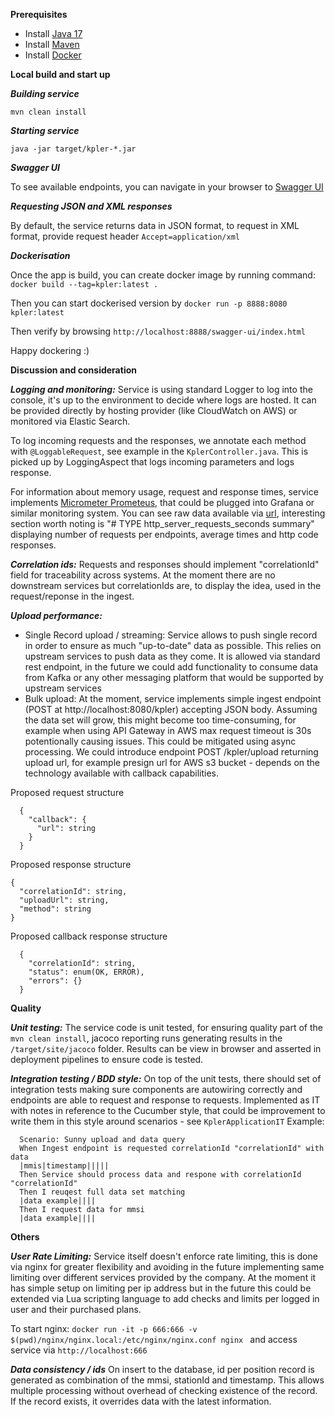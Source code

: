 **Prerequisites**
  - Install [Java 17](https://www.oracle.com/java/technologies/downloads/)
  - Install [Maven](https://maven.apache.org/install.html)
  - Install [Docker](https://docs.docker.com/desktop/install/mac-install/)

**Local build and start up**

***Building service***
```
mvn clean install
```

***Starting service***
```
java -jar target/kpler-*.jar
```

***Swagger UI***

To see available endpoints, you can navigate in your browser to [Swagger UI](http://localhost:8080/swagger-ui/index.html#/)

***Requesting JSON and XML responses***

By default, the service returns data in JSON format, to request in XML format, provide request header ```Accept=application/xml```

***Dockerisation***

Once the app is build, you can create docker image by running command:
```docker build --tag=kpler:latest .  ```

Then you can start dockerised version by
```docker run -p 8888:8080 kpler:latest```

Then verify by browsing
```http://localhost:8888/swagger-ui/index.html```

Happy dockering :) 

**Discussion and consideration**

***Logging and monitoring:***
Service is using standard Logger to log into the console, it's up to the environment to decide where logs are hosted.
It can be provided directly by hosting provider (like CloudWatch on AWS) or monitored via Elastic Search.

To log incoming requests and the responses, we annotate each method with ``@LoggableRequest``, see example in the ``KplerController.java``.
This is picked up by LoggingAspect that logs incoming parameters and logs response.


For information about memory usage, request and response times, service implements [Micrometer Prometeus](https://docs.micrometer.io/micrometer/reference/implementations/prometheus.html), 
that could be plugged into Grafana or similar monitoring system.
You can see raw data available via [url](http://localhost:8080/actuator/prometheus), interesting section worth noting is "# TYPE http_server_requests_seconds summary"
displaying number of requests per endpoints, average times and http code responses. 

***Correlation ids:***
Requests and responses should implement "correlationId" field for traceability across systems. At the moment there are no downstream 
services but correlationIds are, to display the idea, used in the request/reponse in the ingest.

***Upload performance:***
 - Single Record upload / streaming: Service allows to push single record in order to ensure as much "up-to-date"
   data as possible. This relies on upstream services to push data as they come. It is allowed via standard rest
   endpoint, in the future we could add functionality to consume data from Kafka or any other messaging platform
   that would be supported by upstream services
 - Bulk upload: At the moment, service implements simple ingest endpoint (POST at http://localhost:8080/kpler) accepting JSON body.
Assuming the data set will grow, this might become too time-consuming, for example when using API Gateway in AWS max 
request timeout is 30s potentionally causing issues. 
This could be mitigated using async processing. We could introduce endpoint POST /kpler/upload returning upload url, for 
example presign url for AWS s3 bucket - depends on the technology available with callback capabilities.

Proposed request structure
```
  {
    "callback": {
      "url": string
    }
  }
```
Proposed response structure
```
{
  "correlationId": string,
  "uploadUrl": string,
  "method": string
}
```

Proposed callback response structure
```
  {
    "correlationId": string,
    "status": enum(OK, ERROR),
    "errors": {}
  }
```

**Quality**

***Unit testing:***
The service code is unit tested, for ensuring quality part of the ``mvn clean install``, jacoco reporting runs
generating results in the ``/target/site/jacoco`` folder. Results can be view in browser and asserted in 
deployment pipelines to ensure code is tested. 

***Integration testing / BDD style:***
On top of the unit tests, there should set of integration tests making sure components are autowiring correctly and 
endpoints are able to request and response to requests. 
Implemented as IT with notes in reference to the Cucumber style, that could be improvement to write them in this style
around scenarios - see ``KplerApplicationIT``
Example: 
```
  Scenario: Sunny upload and data query
  When Ingest endpoint is requested correlationId "correlationId" with data
  |mmis|timestamp|||||
  Then Service should process data and respone with correlationId "correlationId"
  Then I reuqest full data set matching
  |data example||||
  Then I request data for mmsi
  |data example||||
```

**Others**

***User Rate Limiting:***
Service itself doesn't enforce rate limiting, this is done via nginx for greater flexibility and avoiding in the 
future implementing same limiting over different services provided by the company. At the moment it has
simple setup on limiting per ip address but in the future this could be extended via Lua scripting language 
to add checks and limits per logged in user and their purchased plans. 

To start nginx: ```docker run -it -p 666:666 -v $(pwd)/nginx/nginx.local:/etc/nginx/nginx.conf nginx ``` 
and access service via ```http://localhost:666```

***Data consistency / ids***
On insert to the database, id per position record is generated as combination of the mmsi, stationId and timestamp.
This allows multiple processing without overhead of checking existence of the record. If the record exists, 
it overrides data with the latest information.